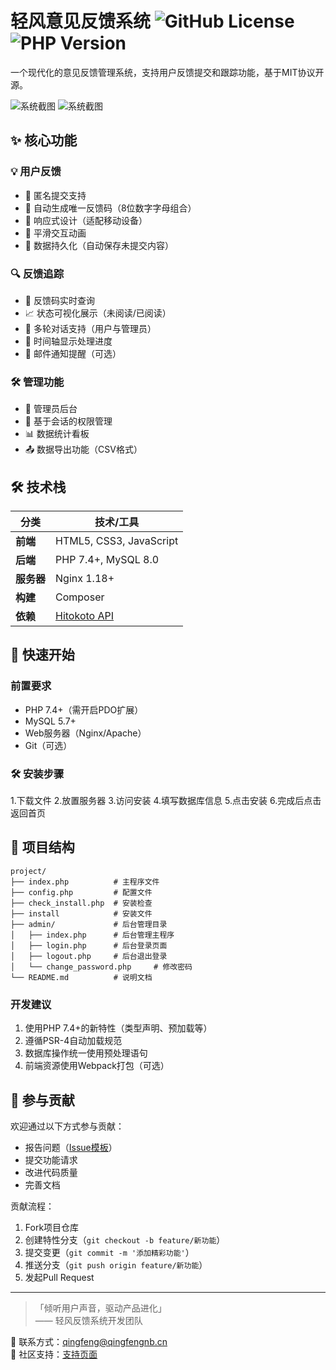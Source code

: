 # 轻风意见反馈系统 ![GitHub License](https://img.shields.io/github/license/yourname/feedback-system?color=blue) ![PHP Version](https://img.shields.io/badge/PHP-7.0%2B-777BB4?logo=php)

一个现代化的意见反馈管理系统，支持用户反馈提交和跟踪功能，基于MIT协议开源。

![系统截图](https://www.helloimg.com/i/2025/01/22/67908c23d974b.png)
![系统截图](https://www.helloimg.com/i/2025/01/22/67908c23dd7fb.png)
## ✨ 核心功能

### 💡 用户反馈
- 🎯 匿名提交支持
- 🔐 自动生成唯一反馈码（8位数字字母组合）
- 📱 响应式设计（适配移动设备）
- 🎨 平滑交互动画
- 💾 数据持久化（自动保存未提交内容）

### 🔍 反馈追踪
- 🔎 反馈码实时查询
- 📈 状态可视化展示（未阅读/已阅读）
- 💬 多轮对话支持（用户与管理员）
- 📅 时间轴显示处理进度
- 📧 邮件通知提醒（可选）

### 🛠️ 管理功能
- 👮 管理员后台
- 🔑 基于会话的权限管理
- 📊 数据统计看板
- 📤 数据导出功能（CSV格式）

## 🛠️ 技术栈

| 分类       | 技术/工具                |
|------------|-------------------------|
| **前端**   | HTML5, CSS3, JavaScript |
| **后端**   | PHP 7.4+, MySQL 8.0     |
| **服务器** | Nginx 1.18+             |
| **构建**   | Composer                |
| **依赖**   | [Hitokoto API](https://hitokoto.cn/) |

## 🚀 快速开始

### 前置要求
- PHP 7.4+（需开启PDO扩展）
- MySQL 5.7+ 
- Web服务器（Nginx/Apache）
- Git（可选）

### 🛠️ 安装步骤
1.下载文件
2.放置服务器
3.访问安装
4.填写数据库信息
5.点击安装
6.完成后点击返回首页

## 🔧 项目结构
```
project/
├── index.php          # 主程序文件
├── config.php         # 配置文件
├── check_install.php  # 安装检查
├── install            # 安装文件
├── admin/             # 后台管理目录
│   ├── index.php      # 后台管理主程序
│   ├── login.php      # 后台登录页面
│   ├── logout.php     # 后台退出登录
│   └── change_password.php     # 修改密码
└── README.md          # 说明文档
```

### 开发建议
1. 使用PHP 7.4+的新特性（类型声明、预加载等）
2. 遵循PSR-4自动加载规范
3. 数据库操作统一使用预处理语句
4. 前端资源使用Webpack打包（可选）

## 🤝 参与贡献

欢迎通过以下方式参与贡献：
- 报告问题（[Issue模板](.github/ISSUE_TEMPLATE.md)）
- 提交功能请求
- 改进代码质量
- 完善文档

贡献流程：
1. Fork项目仓库
2. 创建特性分支（`git checkout -b feature/新功能`）
3. 提交变更（`git commit -m '添加精彩功能'`）
4. 推送分支（`git push origin feature/新功能`）
5. 发起Pull Request
---

> 「倾听用户声音，驱动产品进化」  
> —— 轻风反馈系统开发团队

📮 联系方式：qingfeng@qingfengnb.cn  
📢 社区支持：[支持页面](https://support.qingfengnb.cn/)
